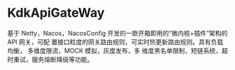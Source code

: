 # KdkApiGateWay
基于 Netty，Nacos，NacosConfig 开发的一款开箱即用的“微内核+插件”架构的 API 网关，可配
置接口粒度的网关路由规则，可实时热更新路由规则。具有负载均衡， 多维度限流，MOCK 模拟，灰度发布，多
维度黑名单限制，短链系统，超时重试，服务熔断降级等功能。
